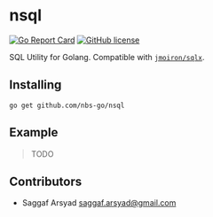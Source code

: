 # nsql

[![Go Report Card](https://goreportcard.com/badge/github.com/nbs-go/nsql)](https://goreportcard.com/report/github.com/nbs-go/nsql)
[![GitHub license](https://img.shields.io/github/license/nbs-go/nsql)](https://github.com/nbs-go/nsql/blob/master/LICENSE)

SQL Utility for Golang. Compatible with [`jmoiron/sqlx`](https://github.com/jmoiron/sqlx).

## Installing

```shell
go get github.com/nbs-go/nsql
```

## Example

> TODO

## Contributors

- Saggaf Arsyad <saggaf.arsyad@gmail.com>
